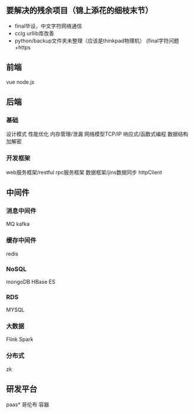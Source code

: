 ## 要解决的残余项目（锦上添花的细枝末节）

* final毕设，中文字符网络通信
* cclg urllib库改善
* python/backup文件夹未整理（应该是thinkpad物理机）
(final字符问题+https


## 前端
vue
node.js
## 后端
### 基础
设计模式
性能优化
内存管理/泄漏
网络模型TCP/IP
响应式/函数式编程
数据结构
加解密
### 开发框架
web服务框架/restful
rpc服务框架
数据框架/jins数据同步
httpClient
## 中间件
### 消息中间件
MQ
kafka
### 缓存中间件
redis
### NoSQL
mongoDB
HBase
ES
### RDS
MYSQL
### 大数据
Flink
Spark
### 分布式
zk
## 研发平台
paas*
哥伦布
容器